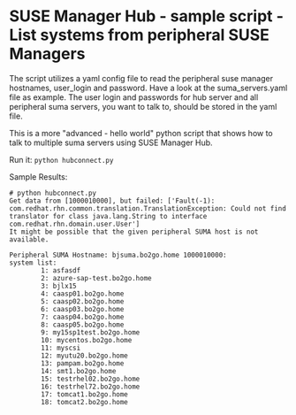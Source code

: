 # SUSE Manager Hub - sample script - List systems from peripheral SUSE Managers

The script utilizes a yaml config file to read the peripheral suse manager hostnames, user_login and password.
Have a look at the suma_servers.yaml file as example.
The user login and passwords for hub server and all peripheral suma servers, you want to talk to, should be stored in the yaml file.

This is a more "advanced - hello world" python script that shows how to talk to multiple suma servers using SUSE Manager Hub.

Run it:
```python hubconnect.py```

Sample Results:
```
# python hubconnect.py 
Get data from [1000010000], but failed: ['Fault(-1): com.redhat.rhn.common.translation.TranslationException: Could not find translator for class java.lang.String to interface com.redhat.rhn.domain.user.User']
It might be possible that the given peripheral SUMA host is not available.

Peripheral SUMA Hostname: bjsuma.bo2go.home 1000010000:
system list:
        1: asfasdf
        2: azure-sap-test.bo2go.home
        3: bjlx15
        4: caasp01.bo2go.home
        5: caasp02.bo2go.home
        6: caasp03.bo2go.home
        7: caasp04.bo2go.home
        8: caasp05.bo2go.home
        9: my15sp1test.bo2go.home
        10: mycentos.bo2go.home
        11: myscsi
        12: myutu20.bo2go.home
        13: pampam.bo2go.home
        14: smt1.bo2go.home
        15: testrhel02.bo2go.home
        16: testrhel72.bo2go.home
        17: tomcat1.bo2go.home
        18: tomcat2.bo2go.home
```

